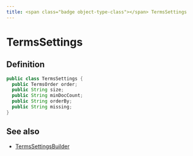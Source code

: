 ```yaml
---
title: <span class="badge object-type-class"></span> TermsSettings
---
```

# <span class="badge object-type-class"></span> TermsSettings

## Definition

```java
public class TermsSettings {
  public TermsOrder order;
  public String size;
  public String minDocCount;
  public String orderBy;
  public String missing;
}
```
## See also

 * <span class="badge builder"></span> [TermsSettingsBuilder](./builder-TermsSettingsBuilder.md)
